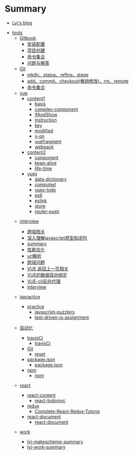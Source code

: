 # Summary

* [Lyj's blog](README.md)
<!-- * [GitBook](chapter-1/README.md) -->
* [tools](tools/readme.md)
    * [Gitbook]()
        * [安装配置](tools/gitbook/install.md)
        * [项目创建](tools/gitbook/build.md)
        * [命令集合](tools/gitbook/command.md)
        * [问题与解答](tools/gitbook/issue.md)
    * [Git](tools/git/git.md)
        * [mkdir、status、reflog、stage](tools/git/install.md)
        * [add、commit、checkout(撤销修改)、rm、remote](tools/git/build.md)
        * [命令集合](tools/git/command.md)
    * [vue]()
        * [content1]()
            * [basis](tools/vue/content1/basis.md)
            * [complex-component](tools/vue/content1/complex-component.md)
            * [ifAndShow](tools/vue/content1/ifAndShow.md)
            * [instruction](tools/vue/content1/instruction.md)
            * [key](tools/vue/content1/key.md)
            * [modified](tools/vue/content1/modified.md)
            * [v-on](tools/vue/content1/v-on.md)
            * [vuefragment](tools/vue/content1/vuefragment.md)
            * [webpack](tools/vue/content1/webpack.md)
        * [content2]()
            * [component](tools/vue/content2/component.md)
            * [keep-alive](tools/vue/content2/keep-alive.md)
            * [life-time](tools/vue/content2/life-time.md)
        * [vuex]()
            * [data-dictionary](tools/vue/vuex/data-dictionary.md)
            * [computed](tools/vue/vuex/computed.md)
            * [vuex-todo](tools/vue/vuex/vuex-todo.md)
            * [es6](tools/vue/vuex/es6.md)
            * [eslink](tools/vue/vuex/eslink.md)
            * [store](tools/vue/vuex/store.md)
            * [router-push](tools/vue/vuex/router-push.md)
    <!-- * [travel]()
        * [changsha](tools/travel/ChangSha.md)
        * [xian](tools/travel/xian.md)      -->
    * [interview]()    
        * [跨域相关](tools/interview/cross-domain/cross-domain.md)
        * [深入理解javascript原型和闭包](tools/interview/prototype-closure/prototype-closure.md)
        * [summary](tools/interview/how-to-introduce/introduce.md)
        * [性能优化](tools/interview/performance-optimization/performance-optimization.md)
        * [url解析](tools/interview/url-parse/url-parse.md)
        * [跨域问题](tools/interview/same-origin-policy/same-origin-policy.md)
        * [VUE 返回上一页相关](tools/interview/vue-router-refresh/vue-router-refresh.md)
        * [VUE的数据双向绑定](tools/interview/two-way-data-binding/two-way-data-binding.md)
        * [VUE-cli反向代理](tools/interview/Reverse-Proxy/Reverse-Proxy.md)
        * [interview](tools/interview/how-to-introduce/introduce.md)
    * [jspractice]()    
        * [practice]()  
            * [javascript-puzzlers](tools/jspractice/practice/javascript-puzzlers/javascript-puzzlers.md) 
            * [test-driven-js-assignment](tools/jspractice/practice/test-driven-js-assment/test-driven-js-assignment.md) 
    * [自动化]()    
        * [travisCi]()  
            * [travisCi](tools/Wh-coder/travisCi/travisCi.md)
        * [Git]()  
            * [reset](tools/Wh-coder/Git/reset.md)
        * [package.json]()  
            * [package.json](tools/Wh-coder/package.json/package.json.md)
        * [npm]()  
            * [npm](tools/Wh-coder/npm/npm.md)   
    * [react]()    
        * [react-content]()  
            * [react-todomvc](tools/react/react-content/)
        * [redux]()  
            * [Complete-React-Redux-Tutoria](tools/react/redux/Complete-React-Redux-Tutoria.md)
        * [react-document]()  
            * [react-document](tools/react/react-document/react-document.md)
       
          
    * [work]()    
        * [lyj-makescheme-summary](tools/work/lyj-makescheme-summary.md)  
        * [lyj-work-summary](tools/work/work-summary.md)
     
          
    



